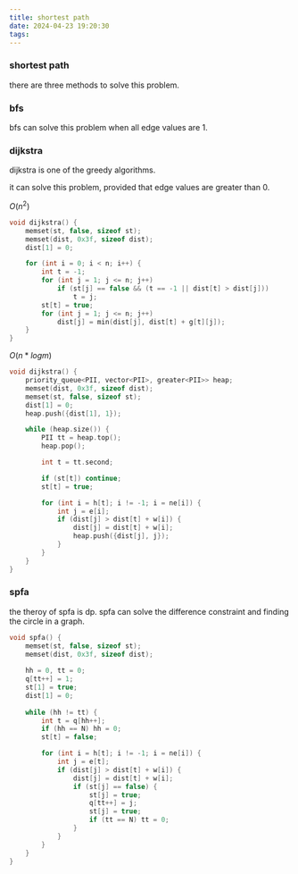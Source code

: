 ```yaml
---
title: shortest path
date: 2024-04-23 19:20:30
tags:
---
```



### shortest path

there are three methods to solve this problem.

### bfs

bfs can solve this problem when all edge values are 1.

### dijkstra

dijkstra is one of the greedy algorithms.

it can solve this problem, provided that edge values are greater than 0.

$O(n^2)$

```c++
void dijkstra() {
    memset(st, false, sizeof st);
    memset(dist, 0x3f, sizeof dist);
    dist[1] = 0;

    for (int i = 0; i < n; i++) {
        int t = -1;
        for (int j = 1; j <= n; j++)
            if (st[j] == false && (t == -1 || dist[t] > dist[j]))
                t = j;
        st[t] = true;
        for (int j = 1; j <= n; j++)
            dist[j] = min(dist[j], dist[t] + g[t][j]);
    }
}
```

$O(n*logm)$

```c++
void dijkstra() {
    priority_queue<PII, vector<PII>, greater<PII>> heap;
    memset(dist, 0x3f, sizeof dist);
    memset(st, false, sizeof st);
    dist[1] = 0;
    heap.push({dist[1], 1});

    while (heap.size()) {
        PII tt = heap.top();
        heap.pop();

        int t = tt.second;

        if (st[t]) continue;
        st[t] = true;

        for (int i = h[t]; i != -1; i = ne[i]) {
            int j = e[i];
            if (dist[j] > dist[t] + w[i]) {
                dist[j] = dist[t] + w[i];
                heap.push({dist[j], j});
            }
        }
    }
}

```

### spfa

the theroy of spfa is dp. 
spfa can solve the difference constraint and finding the circle in a graph.

```c++
void spfa() {
    memset(st, false, sizeof st);
    memset(dist, 0x3f, sizeof dist);
    
    hh = 0, tt = 0;
    q[tt++] = 1;
    st[1] = true;
    dist[1] = 0;
    
    while (hh != tt) {
        int t = q[hh++];
        if (hh == N) hh = 0;
        st[t] = false;

        for (int i = h[t]; i != -1; i = ne[i]) {
            int j = e[t];
            if (dist[j] > dist[t] + w[i]) {
                dist[j] = dist[t] + w[i];
                if (st[j] == false) {
                    st[j] = true;
                    q[tt++] = j;
                    st[j] = true;
                    if (tt == N) tt = 0;
                }
            }
        }
    }
}
```